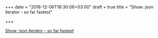 +++
date = "2016-12-06T18:30:06+03:00"
draft = true
title = "Show: json iterator - so far fastest"

+++

<p><a href="/stories/1316">Show: json iterator - so far fastest</a></p>
